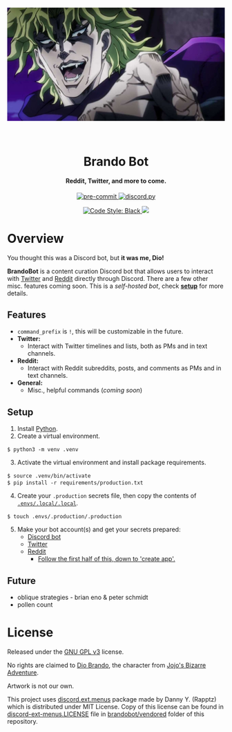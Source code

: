 ![Dio asset image](assets/img/dio-asset.jpeg)

<h1 align="center">
  <br>
  Brando Bot
</h1>

<h4 align="center">Reddit, Twitter, and more to come.</h4>

<p align="center">
  <a href="https://github.com/pre-commit/pre-commit">
    <img alt="pre-commit" src="https://img.shields.io/badge/pre--commit-enabled-brightgreen?logo=pre-commit&logoColor=white">
  </a>
  <a href="https://github.com/Rapptz/discord.py/">
     <img src="https://img.shields.io/badge/discord-py-blue.svg" alt="discord.py">
  </a>
</p>
<p align="center">
  <a href="https://github.com/ambv/black">
    <img src="https://img.shields.io/badge/code%20style-black-000000.svg" alt="Code Style: Black">
  </a>
  <a href="http://makeapullrequest.com">
    <img src="https://img.shields.io/badge/PRs-welcome-brightgreen.svg">
  </a>
</p>

# Overview
You thought this was a Discord bot, but **it was me, Dio!**

**BrandoBot** is a content curation Discord bot that allows users to interact with [Twitter](https://twitter.com) and [Reddit](https://reddit.com) directly through Discord. There are a few other misc. features coming soon. This is a *self-hosted bot*, check [**setup**](#Setup) for more details.

## Features
- `command_prefix` is `!`, this will be customizable in the future.
- **Twitter:**
  - Interact with Twitter timelines and lists, both as PMs and in text channels.
- **Reddit:**
  - Interact with Reddit subreddits, posts, and comments as PMs and in text channels.
- **General:**
  - Misc., helpful commands (*coming soon*)

## Setup
1. Install [Python](https://www.python.org/).
2. Create a virtual environment.
```
$ python3 -m venv .venv
```
3. Activate the virtual environment and install package requirements.
```
$ source .venv/bin/activate
$ pip install -r requirements/production.txt
```
4. Create your `.production` secrets file, then copy the contents of [`.envs/.local/.local`](.envs/.local/.local).
```
$ touch .envs/.production/.production
```
5. Make your bot account(s) and get your secrets prepared:
   * [Discord bot](https://discordpy.readthedocs.io/en/latest/discord.html)
   * [Twitter](https://developer.twitter.com/en/apply-for-access)
   * [Reddit](https://www.reddit.com/prefs/apps/)
     * [Follow the first half of this, down to 'create app'.](https://chatbotslife.com/how-to-build-a-reddit-bot-c890efb330c1)

## Future
* oblique strategies - brian eno & peter schmidt
* pollen count

# License
Released under the [GNU GPL v3](https://www.gnu.org/licenses/gpl-3.0.en.html) license.

No rights are claimed to [Dio Brando](https://en.wikipedia.org/wiki/Dio_Brando), the character from [Jojo's Bizarre Adventure](https://en.wikipedia.org/wiki/JoJo%27s_Bizarre_Adventure).

Artwork is not our own.

This project uses [discord.ext.menus](https://github.com/Rapptz/discord-ext-menus) package made by Danny Y. (Rapptz) which is distributed under MIT License.
Copy of this license can be found in [discord-ext-menus.LICENSE](brandobot/vendored/discord-ext-menus.LICENSE) file in [brandobot/vendored](brandobot/vendored) folder of this repository.

